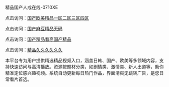 精品国产人成在线-0710XE

点击访问：<a href="https://heiliaowt0d7p.pages.dev">国产欧美精品一区二区三区四区</a>

点击访问：<a href="https://heiliaoga6s9v.pages.dev">国产麻豆精品无码</a>

点击访问：<a href="https://heiliaoow5kzm.pages.dev">国产精品看高国产精品</a>

点击访问：<a href="https://heiliao2dmwwy.pages.dev">精品久久久久久久</a>

本平台专为用户提供精选精品视频入口，涵盖日韩、国产、欧美等多领域内容，支持快速访问与高清播放。资源按题材分类，如剧情类、激情类、新人出道等，助你精准定位感兴趣视频。系统自动更新每日热门作品，界面清爽无跳转广告，是您日常看片首选。

<span style="display:none;">[Canonical link](https://github.com/rfv20250710/rfrv20250710 ）</span>
